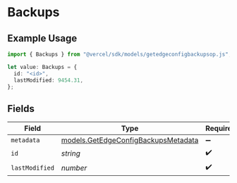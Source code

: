 # Backups

## Example Usage

```typescript
import { Backups } from "@vercel/sdk/models/getedgeconfigbackupsop.js";

let value: Backups = {
  id: "<id>",
  lastModified: 9454.31,
};
```

## Fields

| Field                                                                            | Type                                                                             | Required                                                                         | Description                                                                      |
| -------------------------------------------------------------------------------- | -------------------------------------------------------------------------------- | -------------------------------------------------------------------------------- | -------------------------------------------------------------------------------- |
| `metadata`                                                                       | [models.GetEdgeConfigBackupsMetadata](../models/getedgeconfigbackupsmetadata.md) | :heavy_minus_sign:                                                               | N/A                                                                              |
| `id`                                                                             | *string*                                                                         | :heavy_check_mark:                                                               | N/A                                                                              |
| `lastModified`                                                                   | *number*                                                                         | :heavy_check_mark:                                                               | N/A                                                                              |